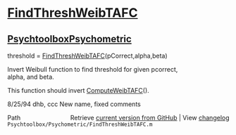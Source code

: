 # [FindThreshWeibTAFC](FindThreshWeibTAFC)
## [Psychtoolbox](Psychtoolbox)[Psychometric](Psychometric)

threshold = [FindThreshWeibTAFC](FindThreshWeibTAFC)(pCorrect,alpha,beta)  
  
Invert Weibull function to find threshold for given pcorrect,  
alpha, and beta.  
  
This function should invert [ComputeWeibTAFC](ComputeWeibTAFC)().  
  
8/25/94 dhb, ccc    New name, fixed comments  




<div class="code_header" style="text-align:right;">
  <span style="float:left;">Path&nbsp;&nbsp;</span> <span class="counter">Retrieve <a href=
  "https://raw.github.com/Psychtoolbox-3/Psychtoolbox-3/beta/Psychtoolbox/Psychometric/FindThreshWeibTAFC.m">current version from GitHub</a> | View <a href=
  "https://github.com/Psychtoolbox-3/Psychtoolbox-3/commits/beta/Psychtoolbox/Psychometric/FindThreshWeibTAFC.m">changelog</a></span>
</div>
<div class="code">
  <code>Psychtoolbox/Psychometric/FindThreshWeibTAFC.m</code>
</div>

